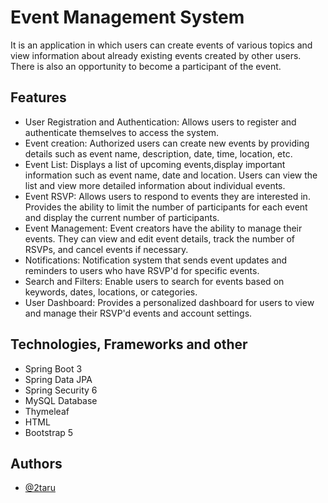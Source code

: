 
# Event Management System

It is an application in which users can create events of various topics and view information about already existing events created by other users. There is also an opportunity to become a participant of the event.

## Features

- User Registration and Authentication: Allows users to register and authenticate themselves to access the system.
- Event creation: Authorized users can create new events by providing details such as event name, description, date, time, location, etc.
- Event List: Displays a list of upcoming events,display important information such as event name, date and location. Users can view the list and view more detailed information about individual events.
- Event RSVP: Allows users to respond to events they are interested in. Provides the ability to limit the number of participants for each event and display the current number of participants.
- Event Management: Event creators have the ability to manage their events. They can view and edit event details, track the number of RSVPs, and cancel events if necessary.
- Notifications: Notification system that sends event updates and reminders to users who have RSVP'd for specific events.
- Search and Filters: Enable users to search for events based on keywords, dates, locations, or categories.
- User Dashboard: Provides a personalized dashboard for users to view and manage their RSVP'd events and account settings.


## Technologies, Frameworks and other
- Spring Boot 3
- Spring Data JPA
- Spring Security 6
- MySQL Database
- Thymeleaf
- HTML
- Bootstrap 5

## Authors

- [@2taru](https://www.github.com/2taru)

